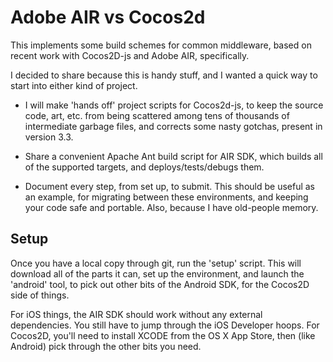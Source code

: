 # Adobe AIR vs Cocos2d

This implements some build schemes for common middleware, based on recent work 
with Cocos2D-js and Adobe AIR, specifically.

I decided to share because this is handy stuff, and I wanted a quick way to start into either kind of project.

* I will make 'hands off' project scripts for Cocos2d-js, to keep the source code, art, etc. from being scattered among tens of thousands of intermediate garbage files, and corrects some nasty gotchas, present in version 3.3.

* Share a convenient Apache Ant build script for AIR SDK, which builds all of the supported targets, and deploys/tests/debugs them.

* Document every step, from set up, to submit. This should be useful as an example, for migrating between these environments, and keeping your code safe and portable.  Also, because I have old-people memory.  

## Setup

Once you have a local copy through git, run the 'setup' script.  This will download 
all of the parts it can, set up the environment, and launch the 'android' tool, 
to pick out other bits of the Android SDK, for the Cocos2D side of things.

For iOS things, the AIR SDK should work without any external dependencies.  You
still have to jump through the iOS Developer hoops.  For Cocos2D, you'll need to 
install XCODE from the OS X App Store, then (like Android) pick through the other
bits you need.

